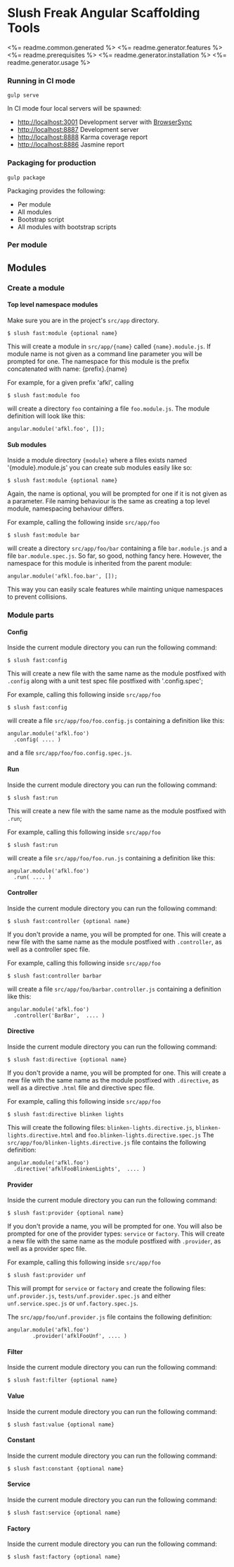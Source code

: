 # Slush Freak Angular Scaffolding Tools

<%= readme.common.generated %>
<%= readme.generator.features %>
<%= readme.prerequisites %>
<%= readme.generator.installation %>
<%= readme.generator.usage %>

### Running in CI mode

```
gulp serve
```

In CI mode four local servers will be spawned:
- [http://localhost:3001](http://localhost:3001) Development server with [BrowserSync](http://www.browsersync.io/)
- [http://localhost:8887](http://localhost:8887) Development server
- [http://localhost:8888](http://localhost:8888) Karma coverage report
- [http://localhost:8886](http://localhost:8886) Jasmine report


### Packaging for production

```
gulp package
```

Packaging provides the following:

- Per module
- All modules
- Bootstrap script
- All modules with bootstrap scripts

### Per module

## Modules

### Create a module

#### Top level namespace modules

Make sure you are in the project's `src/app` directory.

```
$ slush fast:module {optional name}
```

This will create a module in `src/app/{name}` called `{name}.module.js`. If module name is not given as a command line parameter you will be prompted for one.
The namespace for this module is the prefix concatenated with name: {prefix}.{name}

For example, for a given prefix 'afkl', calling

```
$ slush fast:module foo
```

will create a directory `foo` containing a file `foo.module.js`. The module definition will look like this:
```
angular.module('afkl.foo', []);
```


#### Sub modules

Inside a module directory `{module}` where a files exists named '{module}.module.js' you can create sub modules easily like so:

```
$ slush fast:module {optional name}
```


Again, the name is optional, you will be prompted for one if it is not given as a parameter. File naming behaviour is the same as creating a top level module, namespacing behaviour differs.

For example, calling the following inside `src/app/foo`

```
$ slush fast:module bar
```

will create a directory `src/app/foo/bar` containing a file `bar.module.js` and a file `bar.module.spec.js`.
So far, so good, nothing fancy here. However, the namespace for this module is inherited from the parent module:

```
angular.module('afkl.foo.bar', []);
```

This way you can easily scale features while mainting unique namespaces to prevent collisions.


### Module parts

#### Config

Inside the current module directory you can run the following command:

```
$ slush fast:config
```

This will create a new file with the same name as the module postfixed with `.config` along with a unit test spec file postfixed with '.config.spec';

For example, calling this following inside `src/app/foo`

```
$ slush fast:config
```

will create a file `src/app/foo/foo.config.js` containing a definition like this:

```
angular.module('afkl.foo')
  .config( .... )
```

and a file `src/app/foo/foo.config.spec.js`.


#### Run

Inside the current module directory you can run the following command:

```
$ slush fast:run
```

This will create a new file with the same name as the module postfixed with `.run`;

For example, calling this following inside `src/app/foo`

```
$ slush fast:run
```

will create a file `src/app/foo/foo.run.js` containing a definition like this:

```
angular.module('afkl.foo')
  .run( .... )
```

#### Controller

Inside the current module directory you can run the following command:

```
$ slush fast:controller {optional name}
```

If you don't provide a name, you will be prompted for one.
This will create a new file with the same name as the module postfixed with `.controller`, as well as a controller spec file.

For example, calling this following inside `src/app/foo`

```
$ slush fast:controller barbar
```

will create a file `src/app/foo/barbar.controller.js` containing a definition like this:

```
angular.module('afkl.foo')
  .controller('BarBar',  .... )
```


#### Directive

Inside the current module directory you can run the following command:

```
$ slush fast:directive {optional name}
```

If you don't provide a name, you will be prompted for one.
This will create a new file with the same name as the module postfixed with `.directive`, as well as a
directive `.html` file and directive spec file.

For example, calling this following inside `src/app/foo`

```
$ slush fast:directive blinken lights
```

This will create the following files: `blinken-lights.directive.js`, `blinken-lights.directive.html` and `foo.blinken-lights.directive.spec.js`
The `src/app/foo/blinken-lights.directive.js` file contains the following definition:

```
angular.module('afkl.foo')
  .directive('afklFooBlinkenLights',  .... )
```


#### Provider

Inside the current module directory you can run the following command:

```
$ slush fast:provider {optional name}
```

If you don't provide a name, you will be prompted for one. You will also be prompted for one of the provider types: `service` or `factory`.
This will create a new file with the same name as the module postfixed with `.provider`, as well as a  provider spec file.

For example, calling this following inside `src/app/foo`

```
$ slush fast:provider unf
```

This will prompt for `service` or `factory` and create the following files: `unf.provider.js`, `tests/unf.provider.spec.js` and either `unf.service.spec.js` or `unf.factory.spec.js`.

The `src/app/foo/unf.provider.js` file contains the following definition:

```
angular.module('afkl.foo')
        .provider('afklFooUnf', .... )
```
#### Filter

Inside the current module directory you can run the following command:

```
$ slush fast:filter {optional name}
```

#### Value

Inside the current module directory you can run the following command:

```
$ slush fast:value {optional name}
```


#### Constant

Inside the current module directory you can run the following command:

```
$ slush fast:constant {optional name}
```


#### Service

Inside the current module directory you can run the following command:

```
$ slush fast:service {optional name}
```

#### Factory

Inside the current module directory you can run the following command:

```
$ slush fast:factory {optional name}
```

